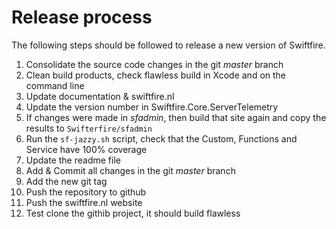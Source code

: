 # Release process

The following steps should be followed to release a new version of Swiftfire.

1. Consolidate the source code changes in the git _master_ branch
1. Clean build products, check flawless build in Xcode and on the command line
1. Update documentation & swiftfire.nl
1. Update the version number in Swiftfire.Core.ServerTelemetry
1. If changes were made in _sfadmin_, then build that site again and copy the results to `Swifterfire/sfadmin`
1. Run the `sf-jazzy.sh` script, check that the Custom, Functions and Service have 100% coverage
1. Update the readme file
1. Add & Commit all changes in the git _master_ branch
1. Add the new git tag
1. Push the repository to github
1. Push the swiftfire.nl website
1. Test clone the githib project, it should build flawless
